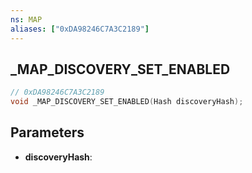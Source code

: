 ```yaml
---
ns: MAP
aliases: ["0xDA98246C7A3C2189"]
---
```

## _MAP_DISCOVERY_SET_ENABLED

```c
// 0xDA98246C7A3C2189
void _MAP_DISCOVERY_SET_ENABLED(Hash discoveryHash);
```

## Parameters
* **discoveryHash**:

